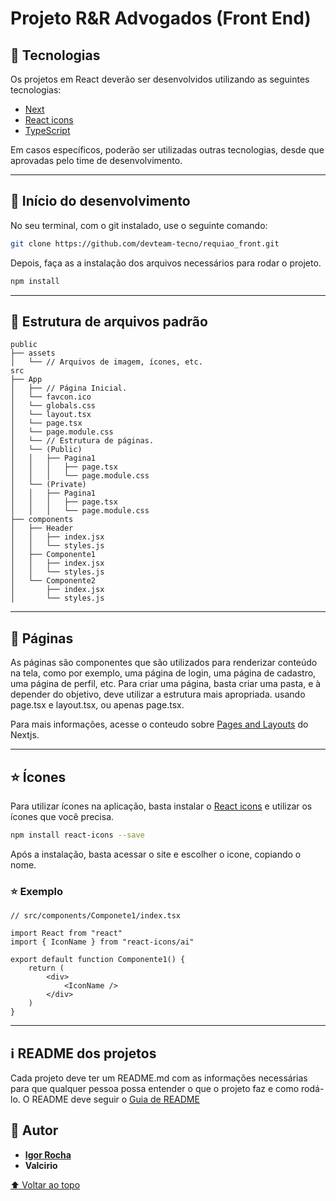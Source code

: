 <span id="topo"></span>

# Projeto R&R Advogados (Front End)

## 🚀 Tecnologias

Os projetos em React deverão ser desenvolvidos utilizando as seguintes tecnologias:

-   [Next](https://nextjs.org/)
-   [React icons](https://react-icons.github.io/react-icons/)
-   [TypeScript](https://www.typescriptlang.org/)

Em casos específicos, poderão ser utilizadas outras tecnologias, desde que aprovadas pelo time de desenvolvimento.

---

## 🚩 Início do desenvolvimento

No seu terminal, com o git instalado, use o seguinte comando:

```bash
git clone https://github.com/devteam-tecno/requiao_front.git
```

Depois, faça as a instalação dos arquivos necessários para rodar o projeto.

```bash
npm install
```

---

## 📁 Estrutura de arquivos padrão

```
public
├── assets
│   └── // Arquivos de imagem, ícones, etc.
src
├── App
│   ├── // Página Inicial.
│   └── favcon.ico
│   └── globals.css
│   └── layout.tsx
│   └── page.tsx
│   └── page.module.css
│   └── // Estrutura de páginas.
│   └── (Public)
│   │   ├── Pagina1
│   │   │   ├── page.tsx
│   │   │   └── page.module.css
│   └── (Private)
│   │   ├── Pagina1
│   │   │   ├── page.tsx
│   │   │   └── page.module.css
├── components
│   ├── Header
│   │   ├── index.jsx
│   │   └── styles.js
│   ├── Componente1
│   │   ├── index.jsx
│   │   └── styles.js
│   └── Componente2
│       ├── index.jsx
│       └── styles.js
```

---

## 📄 Páginas

As páginas são componentes que são utilizados para renderizar conteúdo na tela, como por exemplo, uma página de login, uma página de cadastro, uma página de perfil, etc. Para criar uma página, basta criar uma pasta, e à depender do objetivo, deve utilizar a estrutura mais apropriada. usando page.tsx e layout.tsx, ou apenas page.tsx.

Para mais informações, acesse o conteudo sobre [Pages and Layouts](https://nextjs.org/docs/app/building-your-application/routing/pages-and-layouts) do Nextjs.

---

## ⭐ Ícones

Para utilizar ícones na aplicação, basta instalar o [React icons](https://react-icons.github.io/react-icons/) e utilizar os ícones que você precisa.

```bash
npm install react-icons --save
```

Após a instalação, basta acessar o site e escolher o icone, copiando o nome.

### ⭐ Exemplo

```tsx
// src/components/Componete1/index.tsx

import React from "react"
import { IconName } from "react-icons/ai"

export default function Componente1() {
	return (
		<div>
			<IconName />
		</div>
	)
}
```

---

## ℹ️ README dos projetos

Cada projeto deve ter um README.md com as informações necessárias para que qualquer pessoa possa entender o que o projeto faz e como rodá-lo. O README deve seguir o [Guia de README](https://github.com/devteam-tecno/.github-private/blob/main/guia/Readme.md)

## 👤 Autor

-   [**Igor Rocha**](https://ilrocha.com)
-   **Valcirio**

[⬆️ Voltar ao topo](#topo)
